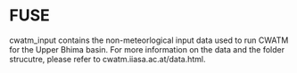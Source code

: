# FUSE

cwatm_input contains the non-meteorlogical input data used to run CWATM for the Upper Bhima basin. 
For more information on the data and the folder strucutre, please refer to cwatm.iiasa.ac.at/data.html.
